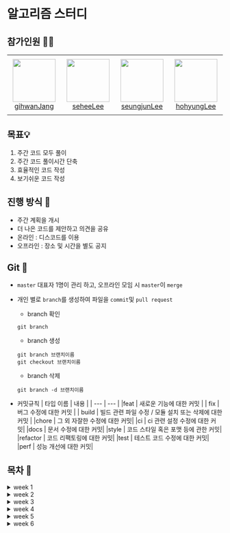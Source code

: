 # 알고리즘 스터디

## 참가인원 🙋‍♂️

<table>
    <tr height="140px">
        <td align="center" width="130px">
            <a href="https://github.com/gihwanJang"><img height="100px" width="100px" src="https://avatars.githubusercontent.com/u/90659997?s=96&v=4"/></a>
            <br />
            <a href="https://github.com/gihwanJang">gihwanJang</a>
        </td>
        <td align="center" width="130px">
            <a href="https://github.com/2-say"><img height="100px" width="100px" src="https://avatars.githubusercontent.com/u/91319157?v=4"/></a>
            <br />
            <a href="https://github.com/2-say">seheeLee</a>
        </td>
        <td align="center" width="130px">
            <a href="https://github.com/1eeSJ"><img height="100px" width="100px" src="https://avatars.githubusercontent.com/u/91321632?s=80&v=4"/></a>
            <br />
            <a href="https://github.com/1eeSJ">seungjunLee</a>
        </td>
        <td align="center" width="130px">
            <a href="https://github.com/leedohyung28"><img height="100px" width="100px" src="https://avatars.githubusercontent.com/u/91038179?s=30&v=4"/></a>
            <br />
            <a href="https://github.com/leedohyung28">hohyungLee</a>
        </td>
    </tr>
</table>

## 목표💡

1. 주간 코드 모두 풀이
2. 주간 코드 풀이시간 단축
3. 효율적인 코드 작성
4. 보기쉬운 코드 작성

## 진행 방식 🎲
- 주간 계획을 개시
- 더 나은 코드를 제안하고 의견을 공유
- 온라인 : 디스코드를 이용
- 오프라인 : 장소 및 시간을 별도 공지

## Git 🌱

- `master` 대표자 1명이 관리 하고, 오프라인 모임 시 `master`이 `merge`

-  개인 별로 `branch`를 생성하여 파일을 `commit`및 `pull request`

    - branch 확인
    ```
    git branch
    ```
    - branch 생성
    ```
    git branch 브랜치이름
    git checkout 브랜치이름
    ```
    - branch 삭제
    ```
    git branch -d 브랜치이름
    ```

- 커밋규칙
    | 타입 이름 | 내용 |
    | --- | --- |
    |feat | 새로운 기능에 대한 커밋 |
    | fix | 버그 수정에 대한 커밋 |
    | build | 빌드 관련 파일 수정 / 모듈 설치 또는 삭제에 대한 커밋 |
    |chore | 그 외 자잘한 수정에 대한 커밋|
    |ci | ci 관련 설정 수정에 대한 커밋|
    |docs | 문서 수정에 대한 커밋|
    |style | 코드 스타일 혹은 포맷 등에 관한 커밋|
    |refactor | 코드 리팩토링에 대한 커밋|
    |test | 테스트 코드 수정에 대한 커밋|
    |perf | 성능 개선에 대한 커밋|


## 목차 🔎
<details> <summary>week 1</summary>
    - Baekjoon4963<br>  
    - Baekjoon17204<br>  
    - Baekjoon10775<br>  
    - Baekjoon30046<br>  
    - Baekjoon1557<br>  
    - Baekjoon1139<br>  
    - Baekjoon30189<br>  
</details>
<details> <summary>week 2</summary>
    - Baekjoon30017<br> 
    - Baekjoon30018<br> 
    - Baekjoon30019<br> 
    - Baekjoon30020<br> 
    - Baekjoon30021<br> 
</details>
<details> <summary>week 3</summary>
    - Baekjoon15953<br> 
    - Baekjoon15954<br> 
    - Baekjoon15955<br> 
    - Baekjoon15956<br> 
    - Baekjoon15957<br> 
    - Baekjoon15958<br> 
</details>
<details> <summary>week 4</summary>
    - Baekjoon30022<br> 
    - Baekjoon30023<br> 
    - Baekjoon30030<br> 
    - Baekjoon30031<br> 
    - Baekjoon30032<br> 
</details>
<details> <summary>week 5</summary>
    - Baekjoon1377<br> 
    - Baekjoon11286<br> 
    - Baekjoon14503<br> 
    - Baekjoon20631<br> 
    - Programmers 구명보트<br> 
</details>
<details> <summary>week 6</summary>
    - Baekjoon28289<br> 
    - Baekjoon28290<br> 
    - Baekjoon28291<br> 
    - Baekjoon28292<br> 
    - Baekjoon28293<br> 
    - Baekjoon28294<br> 
</details>